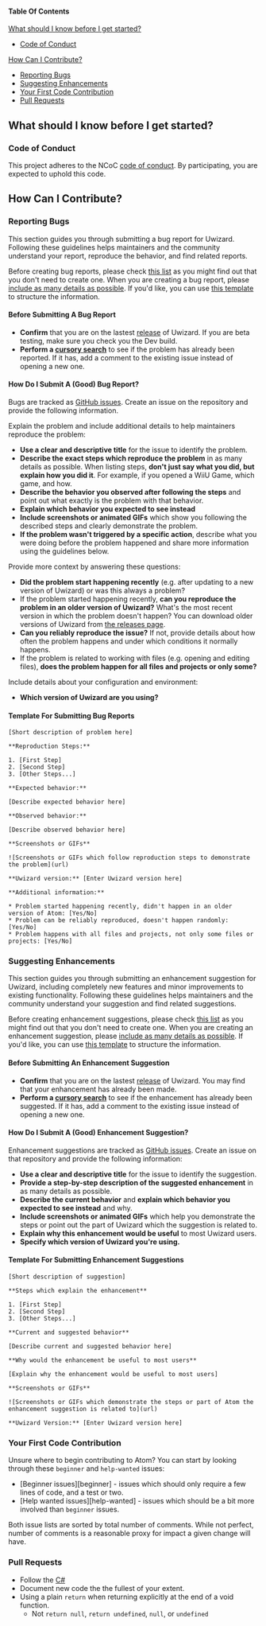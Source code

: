 #### Table Of Contents

[What should I know before I get started?](#what-should-i-know-before-i-get-started)
  * [Code of Conduct](#code-of-conduct)
  
 [How Can I Contribute?](#how-can-i-contribute)
  * [Reporting Bugs](#reporting-bugs)
  * [Suggesting Enhancements](#suggesting-enhancements)
  * [Your First Code Contribution](#your-first-code-contribution)
  * [Pull Requests](#pull-requests)
  
## What should I know before I get started?

### Code of Conduct

This project adheres to the NCoC [code of conduct](CODE_OF_CONDUCT.md).
By participating, you are expected to uphold this code.

## How Can I Contribute?

### Reporting Bugs

This section guides you through submitting a bug report for Uwizard. Following these guidelines helps maintainers and the community understand your report, reproduce the behavior, and find related reports.

Before creating bug reports, please check [this list](#before-submitting-a-bug-report) as you might find out that you don't need to create one. When you are creating a bug report, please [include as many details as possible](#how-do-i-submit-a-good-bug-report). If you'd like, you can use [this template](#template-for-submitting-bug-reports) to structure the information.

#### Before Submitting A Bug Report

* **Confirm** that you are on the lastest [release](https://github.com/EvilGamerX/Uwizard/releases) of Uwizard. If you are beta testing, make sure you check you the Dev build.
* **Perform a [cursory search](https://github.com/EvilGamerX/Uwizard/issues?utf8=%E2%9C%93&q=is%3Aissue+is%3Aopen+)** to see if the problem has already been reported. If it has, add a comment to the existing issue instead of opening a new one.

#### How Do I Submit A (Good) Bug Report?

Bugs are tracked as [GitHub issues](https://guides.github.com/features/issues/). Create an issue on the repository and provide the following information.

Explain the problem and include additional details to help maintainers reproduce the problem:

* **Use a clear and descriptive title** for the issue to identify the problem.
* **Describe the exact steps which reproduce the problem** in as many details as possible. When listing steps, **don't just say what you did, but explain how you did it**. For example, if you opened a WiiU Game, which game, and how.
* **Describe the behavior you observed after following the steps** and point out what exactly is the problem with that behavior.
* **Explain which behavior you expected to see instead**
* **Include screenshots or animated GIFs** which show you following the described steps and clearly demonstrate the problem.
* **If the problem wasn't triggered by a specific action**, describe what you were doing before the problem happened and share more information using the guidelines below.

Provide more context by answering these questions:

* **Did the problem start happening recently** (e.g. after updating to a new version of Uwizard) or was this always a problem?
* If the problem started happening recently, **can you reproduce the problem in an older version of Uwizard?** What's the most recent version in which the problem doesn't happen? You can download older versions of Uwizard from [the releases page](https://github.com/EvilGamerX/Uwizard/releases).
* **Can you reliably reproduce the issue?** If not, provide details about how often the problem happens and under which conditions it normally happens.
* If the problem is related to working with files (e.g. opening and editing files), **does the problem happen for all files and projects or only some?** 

Include details about your configuration and environment:

* **Which version of Uwizard are you using?** 

#### Template For Submitting Bug Reports

    [Short description of problem here]

    **Reproduction Steps:**

    1. [First Step]
    2. [Second Step]
    3. [Other Steps...]

    **Expected behavior:**

    [Describe expected behavior here]

    **Observed behavior:**

    [Describe observed behavior here]

    **Screenshots or GIFs**

    ![Screenshots or GIFs which follow reproduction steps to demonstrate the problem](url)

    **Uwizard version:** [Enter Uwizard version here]
    
    **Additional information:**

    * Problem started happening recently, didn't happen in an older version of Atom: [Yes/No]
    * Problem can be reliably reproduced, doesn't happen randomly: [Yes/No]
    * Problem happens with all files and projects, not only some files or projects: [Yes/No]

### Suggesting Enhancements

This section guides you through submitting an enhancement suggestion for Uwizard, including completely new features and minor improvements to existing functionality. Following these guidelines helps maintainers and the community understand your suggestion and find related suggestions.

Before creating enhancement suggestions, please check [this list](#before-submitting-an-enhancement-suggestion) as you might find out that you don't need to create one. When you are creating an enhancement suggestion, please [include as many details as possible](#how-do-i-submit-a-good-enhancement-suggestion). If you'd like, you can use [this template](#template-for-submitting-enhancement-suggestions) to structure the information.

#### Before Submitting An Enhancement Suggestion

* **Confirm** that you are on the lastest [release](https://github.com/EvilGamerX/Uwizard/releases) of Uwizard. You may find that your enhancement has already been made.
* **Perform a [cursory search](https://github.com/EvilGamerX/Uwizard/issues?utf8=%E2%9C%93&q=is%3Aissue+is%3Aopen+)** to see if the enhancement has already been suggested. If it has, add a comment to the existing issue instead of opening a new one.

#### How Do I Submit A (Good) Enhancement Suggestion?

Enhancement suggestions are tracked as [GitHub issues](https://guides.github.com/features/issues/). Create an issue on that repository and provide the following information:

* **Use a clear and descriptive title** for the issue to identify the suggestion.
* **Provide a step-by-step description of the suggested enhancement** in as many details as possible.
* **Describe the current behavior** and **explain which behavior you expected to see instead** and why.
* **Include screenshots or animated GIFs** which help you demonstrate the steps or point out the part of Uwizard which the suggestion is related to.
* **Explain why this enhancement would be useful** to most Uwizard users.
* **Specify which version of Uwizard you're using.** 

#### Template For Submitting Enhancement Suggestions

    [Short description of suggestion]

    **Steps which explain the enhancement**

    1. [First Step]
    2. [Second Step]
    3. [Other Steps...]

    **Current and suggested behavior**

    [Describe current and suggested behavior here]

    **Why would the enhancement be useful to most users**

    [Explain why the enhancement would be useful to most users]

    **Screenshots or GIFs**

    ![Screenshots or GIFs which demonstrate the steps or part of Atom the enhancement suggestion is related to](url)

    **Uwizard Version:** [Enter Uwizard version here]

### Your First Code Contribution

Unsure where to begin contributing to Atom? You can start by looking through these `beginner` and `help-wanted` issues:

* [Beginner issues][beginner] - issues which should only require a few lines of code, and a test or two.
* [Help wanted issues][help-wanted] - issues which should be a bit more involved than `beginner` issues.

Both issue lists are sorted by total number of comments. While not perfect, number of comments is a reasonable proxy for impact a given change will have.

### Pull Requests

* Follow the [C#](https://msdn.microsoft.com/en-us/library/ff926074.aspxe)
* Document new code the the fullest of your extent.
* Using a plain `return` when returning explicitly at the end of a void function.
    * Not `return null`, `return undefined`, `null`, or `undefined`